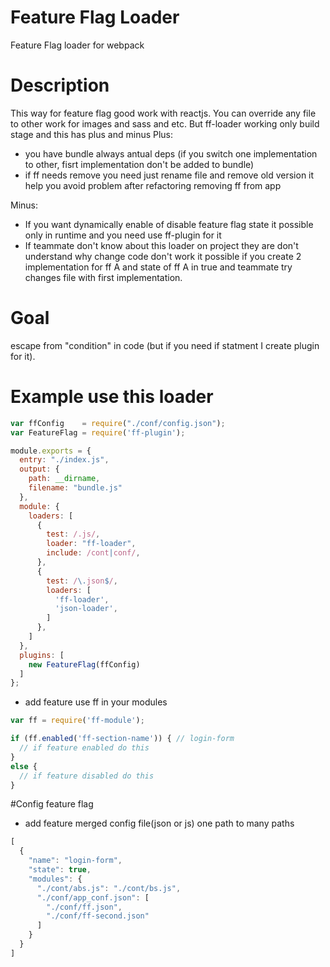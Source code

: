 # Feature Flag Loader
Feature Flag loader for webpack

# Description
This way for feature flag good work with reactjs. You can override any file to other work for images and sass and etc.
But ff-loader working only build stage and this has plus and minus
Plus:
- you have bundle always antual deps (if you switch one implementation to other, fisrt implementation don't be added to bundle)
- if ff needs remove you need just rename file and remove old version it help you avoid problem after refactoring removing ff from app

Minus:
- If you want dynamically enable of disable feature flag state it possible only in runtime and you need use ff-plugin for it
- If teammate don't know about this loader on project they are don't understand why change code don't work it possible if you create 2 implementation for ff A and state of ff A in true and teammate try changes file with first implementation.

# Goal 
escape from "condition" in code (but if you need if statment I create plugin for it).

# Example use this loader

``` javascript
var ffConfig    = require("./conf/config.json");
var FeatureFlag = require('ff-plugin');

module.exports = {
  entry: "./index.js",
  output: {
    path: __dirname,
    filename: "bundle.js"
  },
  module: {
    loaders: [
      {
        test: /.js/,
        loader: "ff-loader",
        include: /cont|conf/,
      },
      {
        test: /\.json$/,
        loaders: [
          'ff-loader',
          'json-loader',
        ]
      },
    ]
  },
  plugins: [
    new FeatureFlag(ffConfig)
  ]
};
```

* add feature use ff in your modules
``` javascript
var ff = require('ff-module');

if (ff.enabled('ff-section-name')) { // login-form
  // if feature enabled do this
}
else {
  // if feature disabled do this
}
```

#Config feature flag

* add feature merged config file(json or js) one path to many paths

``` javascript
[
  {
    "name": "login-form",
    "state": true,
    "modules": {
      "./cont/abs.js": "./cont/bs.js",
      "./conf/app_conf.json": [
        "./conf/ff.json",
        "./conf/ff-second.json"
      ]
    }
  }
]
```
